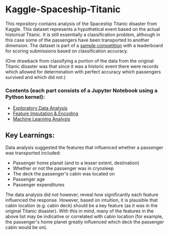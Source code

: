 # Kaggle-Spaceship-Titanic

This repository contains analysis of the Spaceship Titanic disaster from Kaggle. This dataset represents a hypothetical event based on the actual historical Titanic. It is still essentially a classification problem, although in this case some of the passengers have been transported to another dimension. The dataset is part of a [sample competition](https://www.kaggle.com/competitions/spaceship-titanic) with a leaderboard for scoring submissions based on classification accuracy.

(One drawback from classifying a portion of the data from the original Titanic disaster was that since it was a historic event there were records which allowed for determination with perfect accuracy which passengers survived and which did not.)

### Contents (each part consists of a Jupyter Notebook using a Python kernel):
- [Exploratory Data Analysis](https://github.com/GoldenKnight09/Kaggle-Spaceship-Titanic/blob/main/Exploratory%20Data%20Analysis.ipynb)
- [Feature Imputation & Encoding](https://github.com/GoldenKnight09/Kaggle-Spaceship-Titanic/blob/main/Feature%20Imputation%20%26%20Encoding.ipynb)
- [Machine Learning Analysis](https://github.com/GoldenKnight09/Kaggle-Spaceship-Titanic/blob/main/Machine%20Learning%20Analysis.ipynb)

## Key Learnings:
Data analysis suggested the features that influenced whether a passenger was transported included:
- Passenger home planet (and to a lesser extent, destination)
- Whether or not the passenger was in cryosleep
- The deck the passenger's cabin was located on
- Passenger age
- Passenger expenditures
  
The data analysis did not however, reveal how significantly each feature influenced the response. However, based on intuition, it is plausible that cabin location (e.g. cabin deck) should be a key feature (as it was in the original Titanic disaster). With this in mind, many of the features in the above list may be indicative or correlated with cabin location (for example, the passenger's home planet greatly influenced which deck the passenger cabin would be on).
